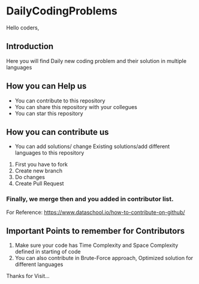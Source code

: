 # DailyCodingProblems

Hello coders,


## Introduction
Here you will find Daily new coding problem and their solution in multiple languages


## How you can Help us
- You can contribute to this repository
- You can share this repository with your collegues
- You can star this repository 

## How you can contribute us
- You can add solutions/ change Existing solutions/add different languages to this repository 
1. First you have to fork
2. Create new branch
3. Do changes
4. Create Pull Request
### Finally, we merge then and you added in contributor list.

For Reference: https://www.dataschool.io/how-to-contribute-on-github/

## Important Points to remember for Contributors
1. Make sure your code has Time Complexity and Space Complexity defined in starting of code
2. You can also contribute in Brute-Force approach, Optimized solution for different languages



Thanks for Visit...


